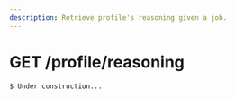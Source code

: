 ```yaml
---
description: Retrieve profile's reasoning given a job.
---
```


# GET /profile/reasoning

```
$ Under construction...
```


